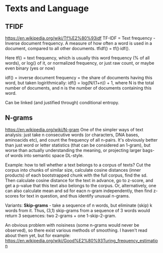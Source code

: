 # Texts and Language

## TFIDF
https://en.wikipedia.org/wiki/Tf%E2%80%93idf
TF-IDF = Text frequency - Inverse document frequency. A measure of how often a word is used in a document, compared to all other documents. tfidf() = tf()∙idf(). 

Here tf() = text frequency, which is usually this word frequency (% of all words), or log() of it, or normalized frequency, or just raw count, or maybe even binary (yes or now)

idf() = inverse document frequency = the share of documents having this word, but taken logirithmically: idf() = log(N/(1+n)) + 1, where N is the total number of documents, and n is the number of documents containing this word.

Can be linked (and justified through) conditional entropy.

## N-grams
https://en.wikipedia.org/wiki/N-gram
One of the simpler ways of text analysis: just take n consecutive words (or characters, DNA bases, aminoacids etc), and count the frequency of all n-pairs. It's obviously better than just word or letter statistics (that can be considered an 1-gram), but worse than actually understanding the meaning, or projecting larger bags-of words into semantic space DL-style.

Example: how to tell whether a text belongs to a corpus of texts? Cut the corpus into chunks of similar size, calculate cosine distances (inner products) of each bootstrapped chunk with the full corpus, find the sd. Then calculate cosine distance for the text in advance, go to z-score, and get a p-value that this text also belongs to the corpus. Or, alternatively, one can also calculate mean and sd for eacn n-gram independently, then find z-scores for text in question, and thus identify unusual n-grams.

Variants: **Skip-grams** - take a sequence of n words, but eliminate (skip) k words from it. Thus, (3,1) skip-grams from a sequence of 3 words would return 3 sequences: two 2-grams + one 1-skip-2-gram.

An obvious problem with noisiness (some n-grams would never be observed), so there exist various methods of smoothing. I haven't read about them yet, but for example:
https://en.wikipedia.org/wiki/Good%E2%80%93Turing_frequency_estimation